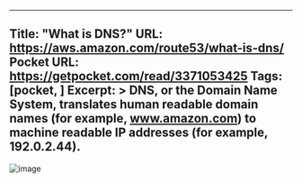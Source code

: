
---
Title: "What is DNS?"
URL: https://aws.amazon.com/route53/what-is-dns/
Pocket URL: https://getpocket.com/read/3371053425
Tags: [pocket, ]
Excerpt: >
    DNS, or the Domain Name System, translates human readable domain names (for example, www.amazon.com) to machine readable IP addresses (for example, 192.0.2.44).
---

![image](https://d1.awsstatic.com/Route53/how-route-53-routes-traffic.8d313c7da075c3c7303aaef32e89b5d0b7885e7c.png)
